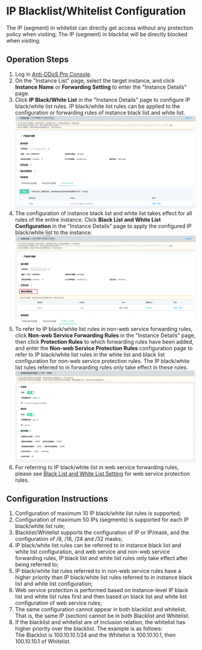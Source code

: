 # IP Blacklist/Whitelist Configuration

The IP (segment) in whitelist can directly get access without any protection policy when visiting;
The IP (segment) in blacklist will be directly blocked when visiting.

## Operation Steps
1. Log in [Anti-DDoS Pro Console](https://ip-anti-console.jdcloud.com/instancelist).
2. On the "Instance List" page, select the target instance, and click **Instance Name** or **Forwarding Setting** to enter the "Instance Details" page.
3. Click **IP Black/White List** in the "Instance Details" page to configure IP black/white list rules. IP black/white list rules can be applied to the configuration or forwarding rules of instance black list and white list.
![](../../../../image/Advanced%20Anti-DDoS/ip-white-black-list-01.png)
4. The configuration of instance black list and white list takes effect for all rules of the entire instance. Click **Black List and White List Configuration** in the "Instance Details" page to apply the configured IP black/white list to the instance.
![](../../../../image/Advanced%20Anti-DDoS/ip-white-black-list-02.png)
5. To refer to IP black/white list rules in non-web service forwarding rules, click **Non-web Service Forwarding Rules** in the "Instance Details" page, then click **Protection Rules** to which forwarding rules have been added, and enter the **Non-web Service Protection Rules** configuration page to refer to IP black/white list rules in the white list and black list configuration for non-web service protection rules. The IP black/white list rules referred to in forwarding rules only take effect in these rules.
![](../../../../image/Advanced%20Anti-DDoS/ip-white-black-list-03.png)
6. For referring to IP black/white list in web service forwarding rules, please see [Black List and White List Setting](Web-service-Protection-Settings/URL-Whitelist-Rules-Setting.md) for web service protection rules.

## Configuration Instructions
1. Configuration of maximum 10 IP black/white list rules is supported; 
2. Configuration of maximum 50 IPs (segments) is supported for each IP black/white list rule;
3. Blacklist/Whitelist supports the configuration of IP or IP/mask, and the configuration of /8, /16, /24 and /32 masks;
4. IP black/white list rules can be referred to in instance black list and white list configuration, and web service and non-web service forwarding rules, IP black list and white list rules only take effect after being referred to;
5. IP black/white list rules referred to in non-web service rules have a higher priority than IP black/white list rules referred to in instance black list and white list configuration;
6. Web service protection is performed based on instance-level IP black list and white list rules first and then based on black list and white list configuration of web service rules;
7. The same configuration cannot appear in both blacklist and whitelist. That is, the same IP (section) cannot be in both Blacklist and Whitelist.
8. If the blacklist and whitelist are of inclusion relation, the whitelist has higher priority over the blacklist. The example is as follows: </BR>
The Blacklist is 100.10.10.1/24 and the Whitelist is 100.10.10.1, then 100.10.10.1 of Whitelist.



